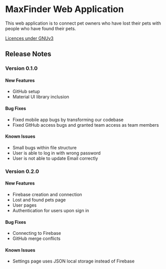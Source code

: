 # MaxFinder Web Application
This web application is to connect pet owners who have lost their pets with people who have found their pets.

[Licences under GNUv3 ](LICENSE.md)

## Release Notes
### Version 0.1.0

#### New Features
* GitHub setup
* Material UI library inclusion

#### Bug Fixes
* Fixed mobile app bugs by transforming our codebase 
* Fixed GitHub access bugs and granted team access as team members 

#### Known Issues
* Small bugs within file structure
* User is able to log in with wrong password
* User is not able to update Email correctly


### Version 0.2.0

#### New Features
* Firebase creation and connection
* Lost and found pets page
* User pages
* Authentication for users upon sign in 

#### Bug Fixes
* Connecting to Firebase
* GitHub merge conflicts

#### Known Issues
* Settings page uses JSON local storage instead of Firebase

